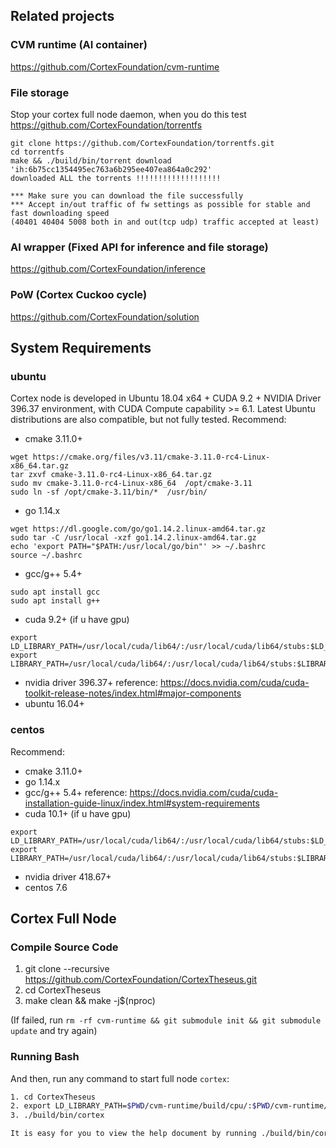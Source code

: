 ## Related projects
### CVM runtime (AI container)
https://github.com/CortexFoundation/cvm-runtime
### File storage
Stop your cortex full node daemon, when you do this test
https://github.com/CortexFoundation/torrentfs
```
git clone https://github.com/CortexFoundation/torrentfs.git
cd torrentfs
make && ./build/bin/torrent download 'ih:6b75cc1354495ec763a6b295ee407ea864a0c292'
downloaded ALL the torrents !!!!!!!!!!!!!!!!!!!

*** Make sure you can download the file successfully
*** Accept in/out traffic of fw settings as possible for stable and fast downloading speed
(40401 40404 5008 both in and out(tcp udp) traffic accepted at least)
```
### AI wrapper (Fixed API for inference and file storage)
https://github.com/CortexFoundation/inference
### PoW (Cortex Cuckoo cycle)
https://github.com/CortexFoundation/solution

## System Requirements
### ubuntu
Cortex node is developed in Ubuntu 18.04 x64 + CUDA 9.2 + NVIDIA Driver 396.37 environment, with CUDA Compute capability >= 6.1. Latest Ubuntu distributions are also compatible, but not fully tested.
Recommend:
- cmake 3.11.0+
 ```
wget https://cmake.org/files/v3.11/cmake-3.11.0-rc4-Linux-x86_64.tar.gz
tar zxvf cmake-3.11.0-rc4-Linux-x86_64.tar.gz
sudo mv cmake-3.11.0-rc4-Linux-x86_64  /opt/cmake-3.11
sudo ln -sf /opt/cmake-3.11/bin/*  /usr/bin/
 ```
- go 1.14.x
```
wget https://dl.google.com/go/go1.14.2.linux-amd64.tar.gz
sudo tar -C /usr/local -xzf go1.14.2.linux-amd64.tar.gz
echo 'export PATH="$PATH:/usr/local/go/bin"' >> ~/.bashrc
source ~/.bashrc
```
- gcc/g++ 5.4+
```
sudo apt install gcc
sudo apt install g++
```
- cuda 9.2+ (if u have gpu)
```
export LD_LIBRARY_PATH=/usr/local/cuda/lib64/:/usr/local/cuda/lib64/stubs:$LD_LIBRARY_PATH
export LIBRARY_PATH=/usr/local/cuda/lib64/:/usr/local/cuda/lib64/stubs:$LIBRARY_PATH
```
- nvidia driver 396.37+ reference: https://docs.nvidia.com/cuda/cuda-toolkit-release-notes/index.html#major-components
- ubuntu 16.04+
### centos
Recommend:
- cmake 3.11.0+
- go 1.14.x
- gcc/g++ 5.4+ reference: https://docs.nvidia.com/cuda/cuda-installation-guide-linux/index.html#system-requirements
- cuda 10.1+ (if u have gpu)
```
export LD_LIBRARY_PATH=/usr/local/cuda/lib64/:/usr/local/cuda/lib64/stubs:$LD_LIBRARY_PATH
export LIBRARY_PATH=/usr/local/cuda/lib64/:/usr/local/cuda/lib64/stubs:$LIBRARY_PATH
```
- nvidia driver 418.67+
- centos 7.6

## Cortex Full Node

### Compile Source Code
1. git clone --recursive https://github.com/CortexFoundation/CortexTheseus.git
2. cd CortexTheseus
3. make clean && make -j$(nproc)

(If failed, run ```rm -rf cvm-runtime && git submodule init && git submodule update``` and try again)

### Running Bash

And then, run any command to start full node `cortex`:

```Bash
1. cd CortexTheseus
2. export LD_LIBRARY_PATH=$PWD/cvm-runtime/build/cpu/:$PWD/cvm-runtime/build/gpu:$LD_LIBRARY_PATH
3. ./build/bin/cortex

It is easy for you to view the help document by running ./build/bin/cortex --help
```
